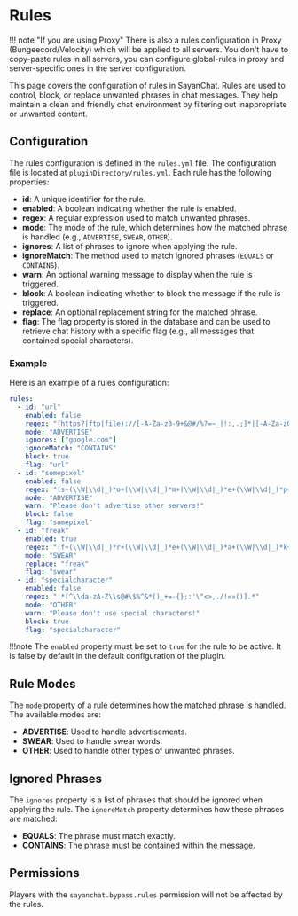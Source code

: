 # Rules

!!! note "If you are using Proxy"
    There is also a rules configuration in Proxy (Bungeecord/Velocity) which will be applied to all servers. You don't have to copy-paste rules in all servers, you can configure global-rules in proxy and server-specific ones in the server configuration.

This page covers the configuration of rules in SayanChat. Rules are used to control, block, or replace unwanted phrases in chat messages. They help maintain a clean and friendly chat environment by filtering out inappropriate or unwanted content.

## Configuration

The rules configuration is defined in the `rules.yml` file. The configuration file is located at `pluginDirectory/rules.yml`. Each rule has the following properties:

- **id**: A unique identifier for the rule.
- **enabled**: A boolean indicating whether the rule is enabled.
- **regex**: A regular expression used to match unwanted phrases.
- **mode**: The mode of the rule, which determines how the matched phrase is handled (e.g., `ADVERTISE`, `SWEAR`, `OTHER`).
- **ignores**: A list of phrases to ignore when applying the rule.
- **ignoreMatch**: The method used to match ignored phrases (`EQUALS` or `CONTAINS`).
- **warn**: An optional warning message to display when the rule is triggered.
- **block**: A boolean indicating whether to block the message if the rule is triggered.
- **replace**: An optional replacement string for the matched phrase.
- **flag**: The flag property is stored in the database and can be used to retrieve chat history with a specific flag (e.g., all messages that contained special characters).

### Example

Here is an example of a rules configuration:

```yaml
rules:
  - id: "url"
    enabled: false
    regex: "(https?|ftp|file)://[-A-Za-z0-9+&@#/%?=~_|!:,.;]*|[-A-Za-z0-9]+\\.[A-Za-z]{2,}\\b"
    mode: "ADVERTISE"
    ignores: ["google.com"]
    ignoreMatch: "CONTAINS"
    block: true
    flag: "url"
  - id: "somepixel"
    enabled: false
    regex: "(s+(\\W|\\d|_)*o+(\\W|\\d|_)*m+(\\W|\\d|_)*e+(\\W|\\d|_)*p+(\\W|\\d|_)*i+(\\W|\\d|_)*x+(\\W|\\d|_)*e+(\\W|\\d|_)*l+(\\W|\\d|_)*)"
    mode: "ADVERTISE"
    warn: "Please don't advertise other servers!"
    block: false
    flag: "somepixel"
  - id: "freak"
    enabled: true
    regex: "(f+(\\W|\\d|_)*r+(\\W|\\d|_)*e+(\\W|\\d|_)*a+(\\W|\\d|_)*k+(\\W|\\d|_)*)"
    mode: "SWEAR"
    replace: "freak"
    flag: "swear"
  - id: "specialcharacter"
    enabled: false
    regex: ".*[^\\da-zA-Z\\s@#\$%^&*()_+=-{};:'\"<>,./!«»()].*"
    mode: "OTHER"
    warn: "Please don't use special characters!"
    block: true
    flag: "specialcharacter"
```

!!!note
    The `enabled` property must be set to `true` for the rule to be active. It is false by default in the default configuration of the plugin.

## Rule Modes

The `mode` property of a rule determines how the matched phrase is handled. The available modes are:

- **ADVERTISE**: Used to handle advertisements.
- **SWEAR**: Used to handle swear words.
- **OTHER**: Used to handle other types of unwanted phrases.

## Ignored Phrases

The `ignores` property is a list of phrases that should be ignored when applying the rule. The `ignoreMatch` property determines how these phrases are matched:

- **EQUALS**: The phrase must match exactly.
- **CONTAINS**: The phrase must be contained within the message.

## Permissions

Players with the `sayanchat.bypass.rules` permission will not be affected by the rules.
